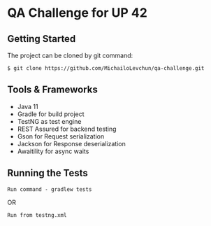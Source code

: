 # QA Challenge for UP 42

## Getting Started

The project can be cloned by git command:
```
$ git clone https://github.com/MichailoLevchun/qa-challenge.git
```

## Tools & Frameworks
- Java 11
- Gradle for build project
- TestNG as test engine
- REST Assured for backend testing
- Gson for Request serialization 
- Jackson for Response deserialization
- Awaitility for async waits

## Running the Tests

```
Run command - gradlew tests
```

OR

```
Run from testng.xml
```

